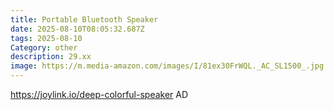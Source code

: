 ```yaml
---
title: Portable Bluetooth Speaker
date: 2025-08-10T08:05:32.687Z
tags: 2025-08-10
Category: other
description: 29.xx
image: https://m.media-amazon.com/images/I/81ex30FrWQL._AC_SL1500_.jpg
---
```

https://joylink.io/deep-colorful-speaker
AD